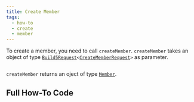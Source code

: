 ```yaml
---
title: Create Member
tags:
  - how-to
  - create
  - member
---
```


To create a member, you need to call `createMember`.
`createMember` takes an object of type [`Build5Request`](../../../reference-api/interfaces/Build5Request)`<`[`CreateMemberRequest`](../../../reference-api/interfaces/CreateMemberRequest.md)`>` as parameter.


```tsx file=../../../../../packages/sdk/examples/member/create.ts#L7-L13
```

`createMember` returns an oject of type [`Member`](../../../reference-api/interfaces/Member.md).

## Full How-To Code

```tsx file=../../../../../packages/sdk/examples/member/create.ts
```
